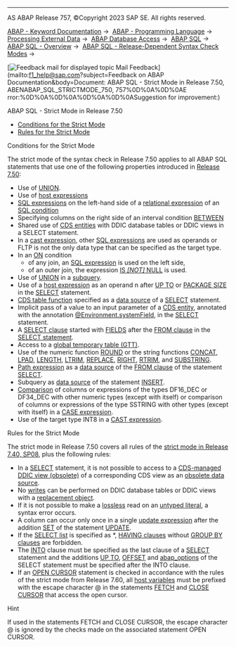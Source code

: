   

* * *

AS ABAP Release 757, ©Copyright 2023 SAP SE. All rights reserved.

[ABAP - Keyword Documentation](javascript:call_link\('abenabap.htm'\)) →  [ABAP - Programming Language](javascript:call_link\('abenabap_reference.htm'\)) →  [Processing External Data](javascript:call_link\('abenabap_language_external_data.htm'\)) →  [ABAP Database Access](javascript:call_link\('abendb_access.htm'\)) →  [ABAP SQL](javascript:call_link\('abenabap_sql.htm'\)) →  [ABAP SQL - Overview](javascript:call_link\('abenabap_sql_oview.htm'\)) →  [ABAP SQL - Release-Dependent Syntax Check Modes](javascript:call_link\('abenabap_sql_strict_modes.htm'\)) → 

 [![](Mail.gif?object=Mail.gif&sap-language=EN "Feedback mail for displayed topic") Mail Feedback](mailto:f1_help@sap.com?subject=Feedback on ABAP Documentation&body=Document: ABAP SQL - Strict Mode in Release 7.50, ABENABAP_SQL_STRICTMODE_750, 757%0D%0A%0D%0AE
rror:%0D%0A%0D%0A%0D%0A%0D%0ASuggestion for improvement:)

ABAP SQL - Strict Mode in Release 7.50

-   [Conditions for the Strict Mode](#@@ITOC@@ABENABAP_SQL_STRICTMODE_750_1)
-   [Rules for the Strict Mode](#@@ITOC@@ABENABAP_SQL_STRICTMODE_750_2)

Conditions for the Strict Mode   

The strict mode of the syntax check in Release 7.50 applies to all ABAP SQL statements that use one of the following properties introduced in [Release 7.50](javascript:call_link\('abennews-750-abap_sql.htm'\)):

-   Use of [UNION](javascript:call_link\('abapunion.htm'\)).
-   Use of [host expressions](javascript:call_link\('abenabap_sql_host_expressions.htm'\))
-   [SQL expressions](javascript:call_link\('abapsql_expr.htm'\)) on the left-hand side of a [relational expression](javascript:call_link\('abenabap_sql_stmt_logexp.htm'\)) of an [SQL condition](javascript:call_link\('abenasql_cond.htm'\))
-   Specifying columns on the right side of an interval condition [BETWEEN](javascript:call_link\('abenwhere_logexp_interval.htm'\))
-   Shared use of [CDS entities](javascript:call_link\('abencds_entity_glosry.htm'\) "Glossary Entry") with DDIC database tables or DDIC views in a SELECT statement.
-   In a [cast expression](javascript:call_link\('abensql_cast.htm'\)), other [SQL expressions](javascript:call_link\('abapsql_expr.htm'\)) are used as operands or FLTP is not the only data type that can be specified as the target type.
-   In an [ON](javascript:call_link\('abapselect_join.htm'\)) condition
    -   of any join, an [SQL expression](javascript:call_link\('abensql_expression_glosry.htm'\) "Glossary Entry") is used on the left side,
    -   of an outer join, the expression [IS *\[*NOT*\]* NULL](javascript:call_link\('abenwhere_logexp_null.htm'\)) is used.
-   Use of [UNION](javascript:call_link\('abapunion.htm'\)) in a [subquery](javascript:call_link\('abensubquery_glosry.htm'\) "Glossary Entry").
-   Use of a [host expression](javascript:call_link\('abenabap_sql_host_expressions.htm'\)) as an operand n after [UP TO](javascript:call_link\('abapselect_up_to_offset.htm'\)) or [PACKAGE SIZE](javascript:call_link\('abapinto_clause.htm'\)) in the [SELECT](javascript:call_link\('abapselect.htm'\)) statement.
-   [CDS table function](javascript:call_link\('abencds_table_function_glosry.htm'\) "Glossary Entry") specified as a [data source](javascript:call_link\('abapselect_data_source.htm'\)) of a [SELECT](javascript:call_link\('abapselect.htm'\)) statement.
-   Implicit pass of a value to an input parameter of a [CDS entity](javascript:call_link\('abencds_entity_glosry.htm'\) "Glossary Entry"), annotated with the annotation [@Environment.systemField](javascript:call_link\('abencds_f1_parameter_annotations.htm'\)), in the [SELECT](javascript:call_link\('abapselect.htm'\)) statement.
-   A [SELECT clause](javascript:call_link\('abapselect_clause.htm'\)) started with [FIELDS](javascript:call_link\('abapselect.htm'\)) after the [FROM clause](javascript:call_link\('abapfrom_clause.htm'\)) in the [SELECT statement](javascript:call_link\('abapselect.htm'\)).
-   Access to a [global temporary table (GTT)](javascript:call_link\('abenddic_database_tables_gtt.htm'\)).
-   Use of the numeric function [ROUND](javascript:call_link\('abensql_arith_func.htm'\)) or the string functions [CONCAT](javascript:call_link\('abensql_string_func.htm'\)), [LPAD](javascript:call_link\('abensql_string_func.htm'\)), [LENGTH](javascript:call_link\('abensql_string_func.htm'\)), [LTRIM](javascript:call_link\('abensql_string_func.htm'\)), [REPLACE](javascript:call_link\('abensql_string_func.htm'\)), [RIGHT](javascript:call_link\('abensql_string_func.htm'\)), [RTRIM](javascript:call_link\('abensql_string_func.htm'\)), and [SUBSTRING](javascript:call_link\('abensql_string_func.htm'\)).
-   [Path expression](javascript:call_link\('abenabap_sql_path.htm'\)) as a [data source](javascript:call_link\('abapselect_data_source.htm'\)) of the [FROM clause](javascript:call_link\('abapfrom_clause.htm'\)) of the statement [SELECT](javascript:call_link\('abapselect.htm'\)).
-   Subquery as [data source](javascript:call_link\('abapinsert_source.htm'\)) of the statement [INSERT](javascript:call_link\('abapinsert_dbtab.htm'\)).
-   [Comparison](javascript:call_link\('abenwhere_logexp_compare_types.htm'\)) of columns or expressions of the types DF16\_DEC or DF34\_DEC with other numeric types (except with itself) or comparison of columns or expressions of the type SSTRING with other types (except with itself) in a [CASE expression](javascript:call_link\('abensql_case.htm'\)).
-   Use of the target type INT8 in a [CAST expression](javascript:call_link\('abensql_cast.htm'\)).

Rules for the Strict Mode   

The strict mode in Release 7.50 covers all rules of the [strict mode in Release 7.40, SP08](javascript:call_link\('abenabap_sql_strictmode_740_sp08.htm'\)), plus the following rules:

-   In a [SELECT](javascript:call_link\('abapselect.htm'\)) statement, it is not possible to access to a [CDS-managed DDIC view (obsolete)](javascript:call_link\('abencds_mngdddic_view_glosry.htm'\) "Glossary Entry") of a corresponding CDS view as an [obsolete data source](javascript:call_link\('abenabap_sql_cds_obsolete.htm'\)).
-   No [writes](javascript:call_link\('abenabap_sql_writing.htm'\)) can be performed on DDIC database tables or DDIC views with a [replacement object](javascript:call_link\('abenreplacement_object_glosry.htm'\) "Glossary Entry").
-   If it is not possible to make a [lossless](javascript:call_link\('abapmove_exact.htm'\)) read on an [untyped literal](javascript:call_link\('abenabap_sql_untyped_literals.htm'\)), a syntax error occurs.
-   A column can occur only once in a single [update expression](javascript:call_link\('abapupdate_set_expression.htm'\)) after the addition [SET](javascript:call_link\('abapupdate_source.htm'\)) of the statement [UPDATE](javascript:call_link\('abapupdate.htm'\)).
-   If the [SELECT list](javascript:call_link\('abapselect_list.htm'\)) is specified as \*, [HAVING clauses](javascript:call_link\('abaphaving_clause.htm'\)) without [GROUP BY clauses](javascript:call_link\('abapgroupby_clause.htm'\)) are forbidden.
-   The [INTO](javascript:call_link\('abapinto_clause.htm'\)) clause must be specified as the last clause of a [SELECT](javascript:call_link\('abapselect.htm'\)) statement and the additions [UP TO](javascript:call_link\('abapselect_up_to_offset.htm'\)), [OFFSET](javascript:call_link\('abapselect_up_to_offset.htm'\)) and [abap\_options](javascript:call_link\('abapselect_additions.htm'\)) of the SELECT statement must be specified after the INTO clause.
-   If an [OPEN CURSOR](javascript:call_link\('abapopen_cursor.htm'\)) statement is checked in accordance with the rules of the strict mode from Release 7.60, all [host variables](javascript:call_link\('abenabap_sql_host_variables.htm'\)) must be prefixed with the escape character @ in the statements [FETCH](javascript:call_link\('abapfetch.htm'\)) and [CLOSE CURSOR](javascript:call_link\('abapclose_cursor.htm'\)) that access the open cursor.

Hint

If used in the statements FETCH and CLOSE CURSOR, the escape character @ is ignored by the checks made on the associated statement OPEN CURSOR.